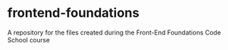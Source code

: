 # frontend-foundations
A repository for the files created during the Front-End Foundations Code School course
